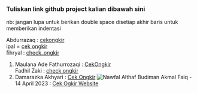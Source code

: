  ### Tuliskan link github project kalian dibawah sini  

 nb:
 jangan lupa untuk berikan double space disetiap akhir baris untuk memberikan indentasi

 Abdurrazaq : [cekongkir](https://github.com/ojaq/cekongkir)  
 ipal = [cek ongkir](https://github.com/petelpop/cekOngkir.git)  
 fihryal : [check_ongkir](https://github.com/fihryal/check_ongkir.git)  
 1. Maulana Ade Fathurrozaqi : [CekOngkir](https://github.com/maulzzzaqi/CekOngkir)  
 Fadhil Zaki : [check ongkir](https://github.com/zfadhil/check-ongkir)  
1. Damarazka Akhyari : [Cek Ongkir]([https://github.com/Althaf-Budiman/NotesAppLaravel](https://github.com/Damarazka/cek_ongkir))  
 ![Nawfal Althaf Budiman](https://github.com/Althaf-Budiman/cek-ongkir)
Akmal Faiq - 14 April 2023 : [Cek Ogkir Website](https://github.com/akmlrnyn/cekOngkir)   
